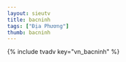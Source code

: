 ```yaml
---
layout: sieutv
title: bacninh
tags: ["Địa Phương"]
thumb: bacninh
---
```

{% include tvadv key="vn_bacninh" %}